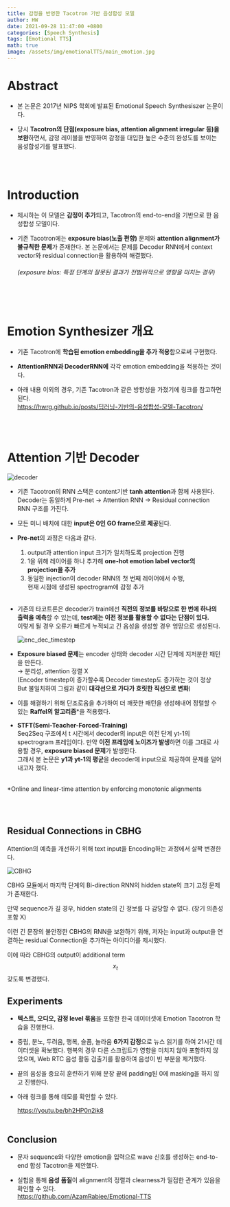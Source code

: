 ```yaml
---
title: 감정을 반영한 Tacotron 기반 음성합성 모델
author: HW
date: 2021-09-28 11:47:00 +0800
categories: [Speech Synthesis]
tags: [Emotional TTS]
math: true
image: /assets/img/emotionalTTS/main_emotion.jpg
---
```


# **Abstract**

- 본 논문은 2017년 NIPS 학회에 발표된 Emotional Speech Synthesiszer 논문이다.

- 당시 **Tacotron의 단점(exposure bias, attention alignment irregular 등)을 보완**하면서, 감정 레이블을 반영하여 감정을 대입한 높은 수준의 완성도를 보이는 음성합성기를 발표했다.

<br/><br/>

# **Introduction**

- 제시하는 이 모델은 **감정이 추가**되고, Tacotron의 end-to-end을 기반으로 한 음성합성 모델이다.

- 기존 Tacotron에는 **exposure bias(노출 편향)** 문제와 **attention alignment가 불규칙한 문제**가 존재한다. 본 논문에서는 문제를 Decoder RNN에서 context vector와 residual connection을 활용하여 해결했다.

  ###### (exposure bias: 특정 단계의 잘못된 결과가 전범위적으로 영향을 미치는 경우)

 <br/><br/>

# **Emotion Synthesizer 개요**

- 기존 Tacotron에 **학습된 emotion embedding을 추가 적용**함으로써 구현했다.

- **AttentionRNN과 DecoderRNN에** 각각 emotion embedding을 적용하는 것이다.

  

- 아래 내용 이외의 경우, 기존 Tacotron과 같은 방향성을 가졌기에 링크를 참고하면 된다.<br><https://hwrg.github.io/posts/딥러닝-기반의-음성합성-모델-Tacotron/>

<br/><br/>

# **Attention 기반 Decoder**

![decoder](/assets/img/emotionalTTS/decoder.png)

- 기존 Tacotron의 RNN 스택은 content기반 **tanh attention**과 함께 사용된다.<br>
   Decoder는 동일하게 Pre-net → Attention RNN → Residual connection RNN 구조를 가진다.

- 모든 미니 배치에 대한 **input은 0인 GO frame으로 제공**된다.

  

- **Pre-net**의 과정은 다음과 같다.
  
  1) output과 attention input 크기가 일치하도록 projection 진행 <br>
  2) 1을 위해 레이어를 하나 추가해 **one-hot emotion label vector의 projection을 추가**<br>
  3) 동일한 injection이 decoder RNN의 첫 번째 레이어에서 수행,<br>현재 시점에 생성된 spectrogram에 감정 추가<br><br>

  
  
- 기존의 타코트론은 decoder가 train에선 **직전의 정보를 바탕으로 한 번에 하나의 출력을 예측**할 수 있는데, **test에는 이전 정보를 활용할 수 없다는 단점이 있다.**<br>이렇게 될 경우 오류가 빠르게 누적되고 긴 음성을 생성할 경우 엉망으로 생성된다.

  ![enc_dec_timestep](/assets/img/emotionalTTS/enc_dec_timestep.png)

- **Exposure biased 문제**는 encoder 상태와 decoder 시간 단계에 지저분한 패턴을 만든다.<br>
   → 분리성, attention 정렬 X<br>
   (Encoder timestep이 증가할수록 Decoder timestep도 증가하는 것이 정상 <br>  But 불일치하여 그림과 같이 **대각선으로 가다가 흐릿한 직선으로 변화**)

- 이를 해결하기 위해 단조로움을 추가하여 더 깨끗한 패턴을 생성해내어 정렬할 수 있는 **Raffel의 알고리즘***을 적용했다. <br>

  

- **STFT(Semi-Teacher-Forced-Training)**<br>
   Seq2Seq 구조에서 t 시간에서 decoder의 input은 이전 단계 yt-1의 spectrogram 프레임이다.
   만약 **이전 프레임에 노이즈가 발생**하면 이를 그대로 사용할 경우, **exposure biased 문제**가 발생한다.<br>
   그래서 본 논문은 **y1과 yt-1의 평균**을 decoder에 input으로 제공하여 문제를 덜어내고자 했다.<br><br>
   
   

*Online and linear-time attention by enforcing monotonic alignments

 <br/><br/>



## Residual Connections in CBHG

Attention의 예측을 개선하기 위해 text input을 Encoding하는 과정에서 살짝 변경한다.<br>

![CBHG](/assets/img/emotionalTTS/CBHG.png)

CBHG 모듈에서 마지막 단계의 Bi-direction RNN의 hidden state의 크기 고정 문제가 존재한다.<br>

만약 sequence가 길 경우, hidden state의 긴 정보를 다 감당할 수 없다. (장기 의존성 포함 X)<br>



이런 긴 문장의 불안정한 CBHG의 RNN을 보완하기 위해, 저자는 input과 output을 연결하는 residual Connection을 추가하는 아이디어를 제시했다.<br>

이에 따라 CBHG의 output이 additional term $$x_{t}$$ 갖도록 변경했다.





## **Experiments**

- **텍스트, 오디오, 감정 level 묶음**을 포함한 한국 데이터셋에 Emotion Tacotron 학습을 진행한다.

- 중립, 분노, 두려움, 행복, 슬픔, 놀라움 **6가지 감정**으로 뉴스 읽기를 하여 21시간 데이터셋을 확보했다.
   행복의 경우 다른 스크립트가 영향을 미치지 않아 포함하지 않았으며, 
   Web RTC 음성 활동 검출기를 활용하여 음성이 빈 부분을 제거했다.

- 끝의 음성을 중요히 훈련하기 위해 문장 끝에 padding된 0에 masking을 하지 않고 진행한다.

- 아래 링크를 통해 데모를 확인할 수 있다. <br>

  <https://youtu.be/bh2HP0n2ik8>
   <br/><br/>

## **Conclusion**

- 문자 sequence와 다양한 emotion을 입력으로 wave 신호를 생성하는  end-to-end 합성 Tacotron을 제안했다.

- 실험을 통해 **음성 품질**이 alignment의 정렬과 clearness가 밀접한 관계가 있음을 확인할 수 있다.<br>
  https://github.com/AzamRabiee/Emotional-TTS
  

<br/><br/>



 

